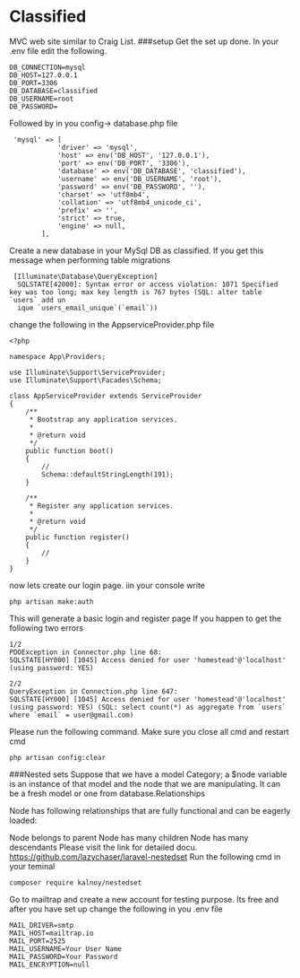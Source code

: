 # Classified
MVC web site similar to Craig List.
###setup
Get the set up done. In your .env file edit the following.
```
DB_CONNECTION=mysql
DB_HOST=127.0.0.1
DB_PORT=3306
DB_DATABASE=classified
DB_USERNAME=root
DB_PASSWORD=

```
Followed by in you config-> database.php file
```
 'mysql' => [
            'driver' => 'mysql',
            'host' => env('DB_HOST', '127.0.0.1'),
            'port' => env('DB_PORT', '3306'),
            'database' => env('DB_DATABASE', 'classified'),
            'username' => env('DB_USERNAME', 'root'),
            'password' => env('DB_PASSWORD', ''),
            'charset' => 'utf8mb4',
            'collation' => 'utf8mb4_unicode_ci',
            'prefix' => '',
            'strict' => true,
            'engine' => null,
        ],
```
Create a new database in your MySql DB as classified.
If you get this message when performing table migrations
```
 [Illuminate\Database\QueryException]
  SQLSTATE[42000]: Syntax error or access violation: 1071 Specified key was too long; max key length is 767 bytes (SQL: alter table `users` add un
  ique `users_email_unique`(`email`))
```

change the following in the AppserviceProvider.php file

```
<?php

namespace App\Providers;

use Illuminate\Support\ServiceProvider;
use Illuminate\Support\Facades\Schema;

class AppServiceProvider extends ServiceProvider
{
    /**
     * Bootstrap any application services.
     *
     * @return void
     */
    public function boot()
    {
        //
        Schema::defaultStringLength(191);
    }

    /**
     * Register any application services.
     *
     * @return void
     */
    public function register()
    {
        //
    }
}

```
now lets create our login page. iin your console write
```
php artisan make:auth
```
This will generate a basic login and register page
If you happen to get the following two errors
```
1/2
PDOException in Connector.php line 68:
SQLSTATE[HY000] [1045] Access denied for user 'homestead'@'localhost' (using password: YES)

2/2
QueryException in Connection.php line 647:
SQLSTATE[HY000] [1045] Access denied for user 'homestead'@'localhost' (using password: YES) (SQL: select count(*) as aggregate from `users` where `email` = user@gmail.com)
```
Please run the following command. Make sure you close all cmd and restart cmd
```
php artisan config:clear
```
###Nested sets
Suppose that we have a model Category; a $node variable is an instance of that model and the node that we are manipulating. It can be a fresh model or one from database.Relationships

Node has following relationships that are fully functional and can be eagerly loaded:

Node belongs to parent
Node has many children
Node has many descendants
Please visit the link for detailed docu. https://github.com/lazychaser/laravel-nestedset
Run the following cmd in your teminal
```
composer require kalnoy/nestedset
```
Go to mailtrap and create a new account for testing purpose. Its free and after you have set up change the following in you .env file
```
MAIL_DRIVER=smtp
MAIL_HOST=mailtrap.io
MAIL_PORT=2525
MAIL_USERNAME=Your User Name
MAIL_PASSWORD=Your Password
MAIL_ENCRYPTION=null
```